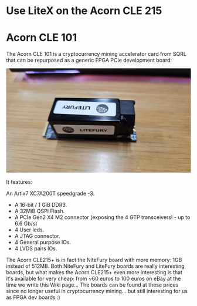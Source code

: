 # Use LiteX on the Acorn CLE 215

# Acorn CLE 101

The Acorn CLE 101 is a cryptocurrency mining accelerator card from SQRL that can be repurposed as a generic FPGA PCIe development board:

![Acorn CLE 101](20251025_140851.jpg)

It features:

An Artix7 XC7A200T speedgrade -3.
- A 16-bit / 1 GiB DDR3.
- A 32MiB QSPI Flash.
- A PCIe Gen2 X4 M2 connector (exposing the 4 GTP transceivers! - up to 6.6 Gb/s)
- 4 User leds.
- A JTAG connector.
- 4 General purpose IOs.
- 4 LVDS pairs IOs.

The Acorn CLE215+ is in fact the NiteFury board with more memory: 1GB instead of 512MB. Both NiteFury and LiteFury boards are really interesting boards, but what makes the Acorn CLE215+ even more interesting is that it's available for very cheap: from ~60 euros to 100 euros on eBay at the time we write this Wiki page... The boards can be found at these prices since no longer useful in cryptocurrency mining... but still interesting for us as FPGA dev boards :)
